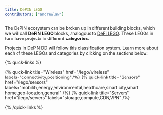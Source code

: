 ```yaml
---
title: DePIN LEGO
contributors: ["andrewlaw"]
---
```


The DePIN ecosystem can be broken up in different building blocks, which we will call **DePIN LEGO** blocks, analogous to [DeFi LEGO](https://phemex.com/academy/defi-composability-money-lego). These LEGOs in turn have projects in different **categories**.

Projects in DePIN DD will follow this classification system. Learn more about each of these LEGOs and categories by clicking on the sections below:

{% quick-links %}

{% quick-link title="Wireless" href="/lego/wireless" labels="connectivity,positioning" /%}
{% quick-link title="Sensors" href="/lego/sensors" labels="mobility,energy,environmental,healthcare,smart city,smart home,geo-location,general" /%}
{% quick-link title="Servers" href="/lego/servers" labels="storage,compute,CDN,VPN" /%}

{% /quick-links %}
